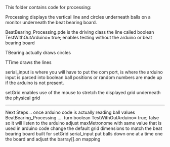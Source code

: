 This folder contains code for processing:
 
Processing displays the vertical line and circles underneath balls on a monitor underneath the beat bearing board.

BeatBearing_Processing.pde is the driving class 
	the line called boolean TestWithOutArduino= true; enables testing without the arduino or beat bearing board

TBearing actually draws circles

TTime draws the lines

serial_input is where you will have to put the com port, is where the arduino input is parced into boolean ball positions
or random numbers are made up if the arduino is not present.

setGrid enables use of the mouse to stretch the displayed grid underneath the physical grid

-------------------------------------------------------------------------------------------
Next Steps .. once arduino code is actually reading ball values
	BeatBearing_Processing .... 
			turn boolean TestWithOutArduino= true; false so it will listen to the arduino
			adjust maxMetronome with same value that is used in arduino code
			change the default grid dimensions to match the beat bearing board built for setGrid
	serial_input
			put balls down one at a time one the board and adjust the barray[].on mapping
